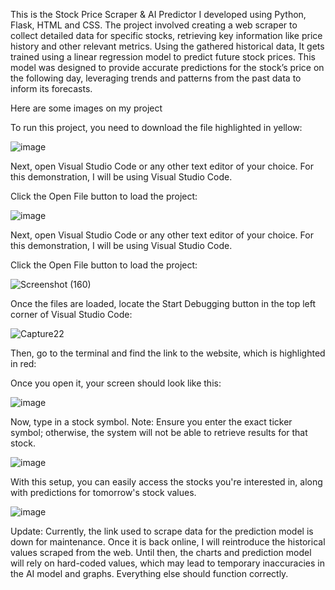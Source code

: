 This is the Stock Price Scraper & AI Predictor I developed using Python, Flask, HTML and CSS. 
The project involved creating a web scraper to collect detailed data for specific stocks, 
retrieving key information like price history and other relevant metrics. Using the gathered historical data, 
It gets trained using a linear regression model to predict future stock prices. 
This model was designed to provide accurate predictions for the stock’s price on the following day, 
leveraging trends and patterns from the past data to inform its forecasts.

Here are some images on my project





To run this project, you need to download the file highlighted in yellow:

![image](https://github.com/user-attachments/assets/75189528-4b55-48f6-98fd-a3f4af5e23c8)

Next, open Visual Studio Code or any other text editor of your choice. For this demonstration, I will be using Visual Studio Code.

Click the Open File button to load the project:

![image](https://github.com/user-attachments/assets/d6d3bd21-e4dd-44a0-ab85-bf3f33f79763)

Next, open Visual Studio Code or any other text editor of your choice. For this demonstration, I will be using Visual Studio Code.

Click the Open File button to load the project:




![Screenshot (160)](https://github.com/user-attachments/assets/3a7ec76e-a295-4087-82a3-f98656777955)

Once the files are loaded, locate the Start Debugging button in the top left corner of Visual Studio Code:




![Capture22](https://github.com/user-attachments/assets/c36b6040-d78c-434c-a70e-404fdf577c88)


Then, go to the terminal and find the link to the website, which is highlighted in red:

Once you open it, your screen should look like this:

![image](https://github.com/user-attachments/assets/317135c2-2f85-4d0b-8be2-2a5c97425966)

Now, type in a stock symbol.
Note: Ensure you enter the exact ticker symbol; otherwise, the system will not be able to retrieve results for that stock.

![image](https://github.com/user-attachments/assets/21668207-6600-4358-8000-784a27995d5f)

With this setup, you can easily access the stocks you're interested in, along with predictions for tomorrow's stock values.

![image](https://github.com/user-attachments/assets/a076ea0b-dfde-4c54-968d-ad17ede46615)

Update: Currently, the link used to scrape data for the prediction model is down for maintenance. Once it is back online, I will reintroduce the historical values scraped from the web. Until then, the charts and prediction model will rely on hard-coded values, which may lead to temporary inaccuracies in the AI model and graphs. Everything else should function correctly.










